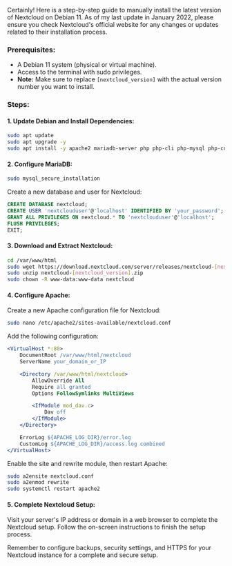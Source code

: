 Certainly! Here is a step-by-step guide to manually install the latest version of Nextcloud on Debian 11. As of my last update in January 2022, please ensure you check Nextcloud's official website for any changes or updates related to their installation process.

### Prerequisites:
- A Debian 11 system (physical or virtual machine).
- Access to the terminal with sudo privileges.
- **Note:** Make sure to replace `[nextcloud_version]` with the actual version number you want to install.

### Steps:

#### 1. Update Debian and Install Dependencies:

```bash
sudo apt update
sudo apt upgrade -y
sudo apt install -y apache2 mariadb-server php php-cli php-mysql php-curl php-gd php-json php-mbstring php-intl php-imagick php-xml php-zip unzip
```

#### 2. Configure MariaDB:

```bash
sudo mysql_secure_installation
```

Create a new database and user for Nextcloud:

```sql
CREATE DATABASE nextcloud;
CREATE USER 'nextclouduser'@'localhost' IDENTIFIED BY 'your_password';
GRANT ALL PRIVILEGES ON nextcloud.* TO 'nextclouduser'@'localhost';
FLUSH PRIVILEGES;
EXIT;
```

#### 3. Download and Extract Nextcloud:

```bash
cd /var/www/html
sudo wget https://download.nextcloud.com/server/releases/nextcloud-[nextcloud_version].zip
sudo unzip nextcloud-[nextcloud_version].zip
sudo chown -R www-data:www-data nextcloud
```

#### 4. Configure Apache:

Create a new Apache configuration file for Nextcloud:

```bash
sudo nano /etc/apache2/sites-available/nextcloud.conf
```

Add the following configuration:

```apache
<VirtualHost *:80>
    DocumentRoot /var/www/html/nextcloud
    ServerName your_domain_or_IP

    <Directory /var/www/html/nextcloud>
        AllowOverride All
        Require all granted
        Options FollowSymlinks MultiViews

        <IfModule mod_dav.c>
            Dav off
        </IfModule>
    </Directory>

    ErrorLog ${APACHE_LOG_DIR}/error.log
    CustomLog ${APACHE_LOG_DIR}/access.log combined
</VirtualHost>
```

Enable the site and rewrite module, then restart Apache:

```bash
sudo a2ensite nextcloud.conf
sudo a2enmod rewrite
sudo systemctl restart apache2
```

#### 5. Complete Nextcloud Setup:

Visit your server's IP address or domain in a web browser to complete the Nextcloud setup. Follow the on-screen instructions to finish the setup process.

Remember to configure backups, security settings, and HTTPS for your Nextcloud instance for a complete and secure setup.
